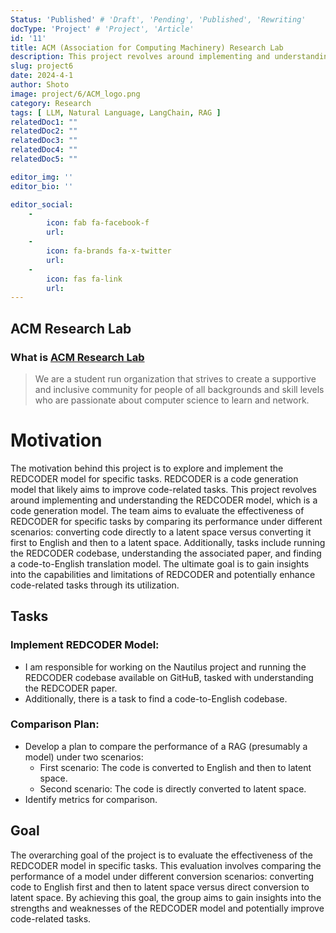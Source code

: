 ```yaml
---
Status: 'Published' # 'Draft', 'Pending', 'Published', 'Rewriting'
docType: 'Project' # 'Project', 'Article'
id: '11'
title: ACM (Association for Computing Machinery) Research Lab
description: This project revolves around implementing and understanding the REDCODER model, which is a code generation model. The team aims to evaluate the effectiveness of REDCODER for specific tasks by comparing its performance under different scenarios
slug: project6
date: 2024-4-1
author: Shoto
image: project/6/ACM_logo.png
category: Research
tags: [ LLM, Natural Language, LangChain, RAG ]
relatedDoc1: ""
relatedDoc2: ""
relatedDoc3: ""
relatedDoc4: ""
relatedDoc5: ""

editor_img: ''
editor_bio: ''

editor_social:
    -
        icon: fab fa-facebook-f
        url: 
    -
        icon: fa-brands fa-x-twitter
        url: 
    - 
        icon: fas fa-link
        url: 
---
```


## ACM Research Lab
### What is [ACM Research Lab](https://ucscacm.vercel.app/) 
> We are a student run organization that strives to create a supportive and inclusive community for people of all backgrounds and skill levels who are passionate about computer science to learn and network.

# Motivation

The motivation behind this project is to explore and implement the REDCODER model for specific tasks. REDCODER is a code generation model that likely aims to improve code-related tasks. This project revolves around implementing and understanding the REDCODER model, which is a code generation model. The team aims to evaluate the effectiveness of REDCODER for specific tasks by comparing its performance under different scenarios: converting code directly to a latent space versus converting it first to English and then to a latent space. Additionally, tasks include running the REDCODER codebase, understanding the associated paper, and finding a code-to-English translation model. The ultimate goal is to gain insights into the capabilities and limitations of REDCODER and potentially enhance code-related tasks through its utilization.

<!-- ![alt](/project/6/meeting.png) -->
 
## Tasks

### Implement REDCODER Model:

- I am responsible for working on the Nautilus project and running the REDCODER codebase available on GitHuB, tasked with understanding the REDCODER paper.
- Additionally, there is a task to find a code-to-English codebase.

### Comparison Plan:

- Develop a plan to compare the performance of a RAG (presumably a model) under two scenarios:
  - First scenario: The code is converted to English and then to latent space.
  - Second scenario: The code is directly converted to latent space.
- Identify metrics for comparison.

## Goal

The overarching goal of the project is to evaluate the effectiveness of the REDCODER model in specific tasks. This evaluation involves comparing the performance of a model under different conversion scenarios: converting code to English first and then to latent space versus direct conversion to latent space. By achieving this goal, the group aims to gain insights into the strengths and weaknesses of the REDCODER model and potentially improve code-related tasks.
